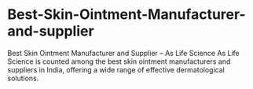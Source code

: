 # Best-Skin-Ointment-Manufacturer-and-supplier
Best Skin Ointment Manufacturer and Supplier – As Life Science  As Life Science is counted among the best skin ointment manufacturers and suppliers in India, offering a wide range of effective dermatological solutions. 
